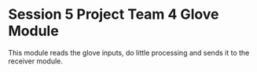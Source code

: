 # Session 5 Project Team 4 Glove Module

This module reads the glove inputs, do little processing and sends it to the receiver module.
